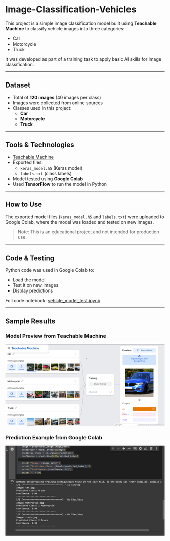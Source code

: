# Image-Classification-Vehicles

This project is a simple image classification model built using **Teachable Machine** to classify vehicle images into three categories:  
- Car  
- Motorcycle  
- Truck

It was developed as part of a training task to apply basic AI skills for image classification.

---

## Dataset

- Total of **120 images** (40 images per class)
- Images were collected from online sources
- Classes used in this project:
  - **Car**
  - **Motorcycle**
  - **Truck**

---

##  Tools & Technologies

- [Teachable Machine](https://teachablemachine.withgoogle.com/)
- Exported files:
  - `keras_model.h5` (Keras model)
  - `labels.txt` (class labels)
- Model tested using **Google Colab**
- Used **TensorFlow** to run the model in Python
---

##  How to Use

The exported model files (`keras_model.h5` and `labels.txt`) were uploaded to Google Colab, where the model was loaded and tested on new images.

> Note: This is an educational project and not intended for production use.

---

##  Code & Testing

Python code was used in Google Colab to:
- Load the model
- Test it on new images
- Display predictions

 Full code notebook: [vehicle_model_test.ipynb](vehicle_model_test.ipynb)

---

## Sample Results

### Model Preview from Teachable Machine  
![Model Preview](https://github.com/shafyah/image-classification-vehicles/blob/main/model-preview.png?raw=true)

### Prediction Example from Google Colab  
![Prediction Example](https://github.com/shafyah/image-classification-vehicles/blob/main/prediction-example.png?raw=true)
